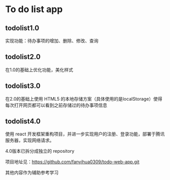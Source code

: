 # To do list app

## todolist1.0

实现功能：待办事项的增加、删除、修改、查询



## todolist2.0

在1.0的基础上优化功能，美化样式



## todolist3.0

在2.0的基础上使用 HTML5 的本地存储方案（具体使用的是localStorage）使得每次打开网页都可以看到之前存储过的待办事项信息



## todolist4.0

使用 react 开发框架重构项目，并进一步实现用户的注册、登录功能，部署于腾讯服务器，实现网络请求。

4.0版本已拆分成独立的 repository

项目地址见：https://github.com/fanyihua0309/todo-web-app.git



其他内容作为辅助参考学习